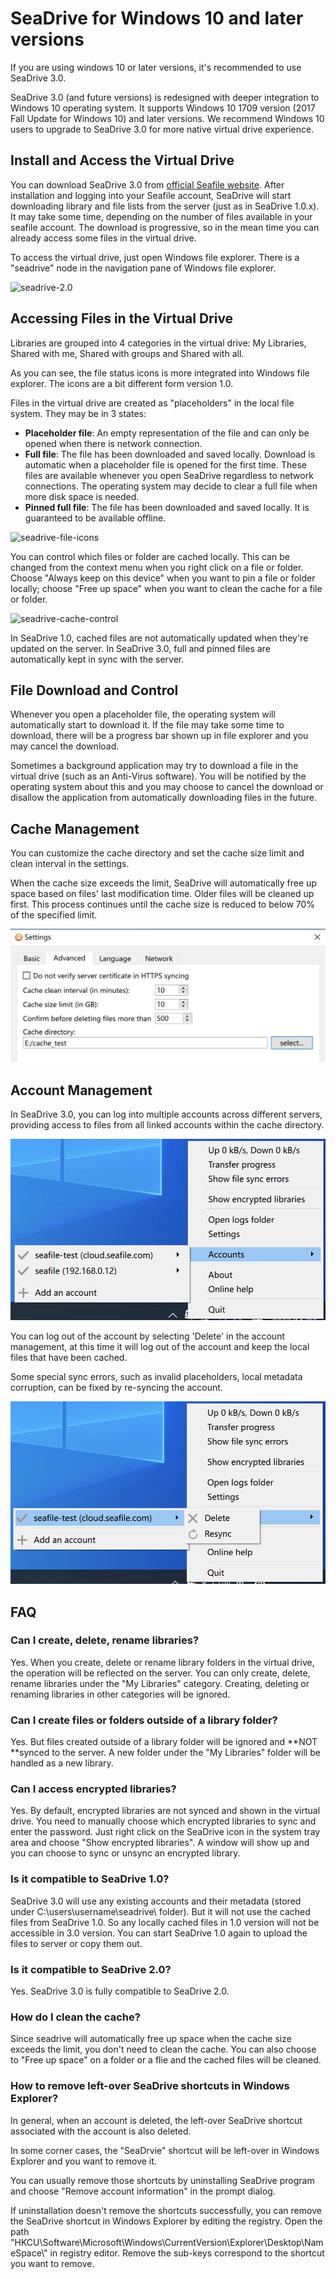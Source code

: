 # SeaDrive for Windows 10 and later versions

If you are using windows 10 or later versions, it's recommended to use SeaDrive 3.0.

SeaDrive 3.0 (and future versions) is redesigned with deeper integration to Windows 10 operating system. It supports Windows 10 1709 version (2017 Fall Update for Windows 10) and later versions. We recommend Windows 10 users to upgrade to SeaDrive 3.0 for more native virtual drive experience.

## Install and Access the Virtual Drive

You can download SeaDrive 3.0 from [official Seafile website](https://www.seafile.com/en/download/). After installation and logging into your Seafile account, SeaDrive will start downloading library and file lists from the server (just as in SeaDrive 1.0.x). It may take some time, depending on the number of files available in your seafile account. The download is progressive, so in the mean time you can already access some files in the virtual drive.

To access the virtual drive, just open Windows file explorer. There is a "seadrive" node in the navigation pane of Windows file explorer.

![seadrive-2.0](imgs/seadrive-2.0.png)

## Accessing Files in the Virtual Drive

Libraries are grouped into 4 categories in the virtual drive: My Libraries, Shared with me, Shared with groups and Shared with all.

As you can see, the file status icons is more integrated into Windows file explorer. The icons are a bit different form version 1.0.

Files in the virtual drive are created as "placeholders" in the local file system. They may be in 3 states:

* **Placeholder file**: An empty representation of the file and can only be opened when there is network connection.
* **Full file**: The file has been downloaded and saved locally. Download is automatic when a placeholder file is opened for the first time. These files are available whenever you open SeaDrive regardless to network connections. The operating system may decide to clear a full file when more disk space is needed.
* **Pinned full file**: The file has been downloaded and saved locally. It is guaranteed to be available offline.

![seadrive-file-icons](imgs/seadrive-file-icons.png)

You can control which files or folder are cached locally. This can be changed from the context menu when you right click on a file or folder. Choose "Always keep on this device" when you want to pin a file or folder locally; choose "Free up space" when you want to clean the cache for a file or folder.

![seadrive-cache-control](imgs/seadrive-cache-control.png)

In SeaDrive 1.0, cached files are not automatically updated when they're updated on the server. In SeaDrive 3.0, full and pinned files are automatically kept in sync with the server.

## File Download and Control

Whenever you open a placeholder file, the operating system will automatically start to download it. If the file may take some time to download, there will be a progress bar shown up in file explorer and you may cancel the download.

Sometimes a background application may try to download a file in the virtual drive (such as an Anti-Virus software). You will be notified by the operating system about this and you may choose to cancel the download or disallow the application from automatically downloading files in the future.

## Cache Management

You can customize the cache directory and set the cache size limit and clean interval in the settings.

When the cache size exceeds the limit, SeaDrive will automatically free up space based on files' last modification time. Older files will be cleaned up first. This process continues until the cache size is reduced to below 70% of the specified limit.

![seadrive-cache-management](imgs/seadrive-cache-management.png)

## Account Management

In SeaDrive 3.0, you can log into multiple accounts across different servers, providing access to files from all linked accounts within the cache directory.

![seadrive-account-management](imgs/seadrive-account-management.png)

You can log out of the account by selecting 'Delete' in the account management, at this time it will log out of the account and keep the local files that have been cached. 

Some special sync errors, such as invalid placeholders, local metadata corruption, can be fixed by re-syncing the account.

![seadrive-account-resync](imgs/seadrive-account-resync.png)

## FAQ

### Can I create, delete, rename libraries?

Yes. When you create, delete or rename library folders in the virtual drive, the operation will be reflected on the server. You can only create, delete, rename libraries under the "My Libraries" category. Creating, deleting or renaming libraries in other categories will be ignored.

### Can I create files or folders outside of a library folder?

Yes. But files created outside of a library folder will be ignored and **NOT **synced to the server. A new folder under the "My Libraries" folder will be handled as a new library.

### Can I access encrypted libraries?

Yes. By default, encrypted libraries are not synced and shown in the virtual drive. You need to manually choose which encrypted libraries to sync and enter the password. Just right click on the SeaDrive icon in the system tray area and choose "Show encrypted libraries". A window will show up and you can choose to sync or unsync an encrypted library.

### Is it compatible to SeaDrive 1.0?

SeaDrive 3.0 will use any existing accounts and their metadata (stored under C:\\users\\username\\seadrive\\ folder). But it will not use the cached files from SeaDrive 1.0. So any locally cached files in 1.0 version will not be accessible in 3.0 version. You can start SeaDrive 1.0 again to upload the files to server or copy them out.

### Is it compatible to SeaDrive 2.0?

Yes. SeaDrive 3.0 is fully compatible to SeaDrive 2.0.

### How do I clean the cache?

Since seadrive will automatically free up space when the cache size exceeds the limit, you don't need to clean the cache. You can also choose to "Free up space" on a folder or a flie and the cached files will be cleaned.

### How to remove left-over SeaDrive shortcuts in Windows Explorer?

In general, when an account is deleted, the left-over SeaDrive shortcut associated with the account is also deleted.

In some corner cases, the "SeaDrvie" shortcut will be left-over in Windows Explorer and you want to remove it.

You can usually remove those shortcuts by uninstalling SeaDrive program and choose "Remove account information" in the prompt dialog.

If uninstallation doesn't remove the shortcuts successfully, you can remove the SeaDrive shortcut in Windows Explorer by editing the registry. Open the path "HKCU\\Software\\Microsoft\\Windows\\CurrentVersion\\Explorer\\Desktop\\NameSpace\\" in registry editor. Remove the sub-keys correspond to the shortcut you want to remove.

